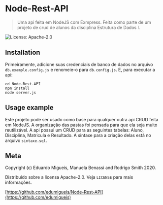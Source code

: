 # Node-Rest-API
 > Uma api feita em NodeJS com Exmpress. Feita como parte de um projeto de crud de alunos da disciplina Estrutura de Dados I.

![License: Apache-2.0](https://img.shields.io/badge/license-Apache%202-blue)

## Installation

Primeiramente, adicione suas credenciais de banco de dados no arquivo ``db.example.config.js`` e renomeie-o para ``db.config.js``. E, para executar a api:

```
cd Node-Rest-API
npm install
node server.js
```

## Usage example

Este projeto pode ser usado como base para qualquer outra api CRUD feita em NodeJS. A organização das pastas foi pensada para que ela seja muito reutilizável. A api possui um CRUD para as seguintes tabelas: Aluno, Disciplina, Matricula e Resultado. A sintaxe para a criação delas está no arquivo ``sintaxe.sql``.

## Meta

Copyright (c) Eduardo Migueis, Manuela Benassi and Rodrigo Smith 2020.

Distribuído sobre a licensa Apache-2.0. Veja ``LICENSE`` para mais informações.

[https://github.com/edumigueis/Node-Rest-API](https://github.com/edumigueis)